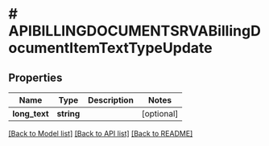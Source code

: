 # # APIBILLINGDOCUMENTSRVABillingDocumentItemTextTypeUpdate

## Properties

Name | Type | Description | Notes
------------ | ------------- | ------------- | -------------
**long_text** | **string** |  | [optional]

[[Back to Model list]](../../README.md#models) [[Back to API list]](../../README.md#endpoints) [[Back to README]](../../README.md)
